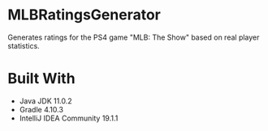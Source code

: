 # MLBRatingsGenerator
Generates ratings for the PS4 game "MLB: The Show" based on real player statistics.

# Built With
- Java JDK 11.0.2
- Gradle 4.10.3
- IntelliJ IDEA Community 19.1.1
